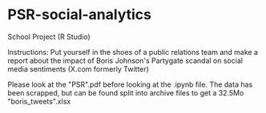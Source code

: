 # PSR-social-analytics

School Project (R Studio)

Instructions: Put yourself in the shoes of a public relations team and make a report about the impact of Boris Johnson's Partygate scandal on social media sentiments (X.com formerly Twitter)

Please look at the "PSR".pdf before looking at the .ipynb file. The data has been scrapped, but can be found split into archive files to get a 32.5Mo "boris_tweets".xlsx
